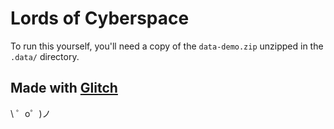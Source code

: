 Lords of Cyberspace
===================

To run this yourself, you'll need a copy of the `data-demo.zip` unzipped in the `.data/` directory.


Made with [Glitch](https://glitch.com/)
---------------------------------------

\ ゜o゜)ノ
